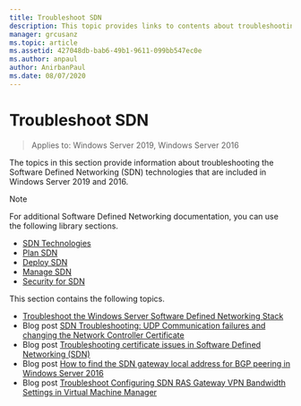 ```yaml
---
title: Troubleshoot SDN
description: This topic provides links to contents about troubleshooting Software Defined Networking in Windows Server 2019 and 2016.
manager: grcusanz
ms.topic: article
ms.assetid: 427048db-bab6-49b1-9611-099bb547ec0e
ms.author: anpaul
author: AnirbanPaul
ms.date: 08/07/2020
---
```

# Troubleshoot SDN

>Applies to: Windows Server 2019, Windows Server 2016

The topics in this section provide information about troubleshooting the Software Defined Networking (SDN) technologies that are included in Windows Server 2019 and 2016.

> [!NOTE]
> For additional Software Defined Networking documentation, you can use the following library sections.
>
> - [SDN Technologies](../technologies/Software-Defined-Networking-Technologies.md)
> - [Plan SDN](/windows-server/networking/sdn/plan/Deploy-a-Software-Defined-Network-Infrastructure)
> - [Deploy SDN](../deploy/deploy-a-software-defined-network-infrastructure.md)
> - [Manage SDN](../manage/manage-sdn.md)
> - [Security for SDN](../security/sdn-security-top.md)

This section contains the following topics.

- [Troubleshoot the Windows Server Software Defined Networking Stack](./troubleshoot-windows-server-software-defined-networking-stack.md)
- Blog post [SDN Troubleshooting: UDP Communication failures and changing the Network Controller Certificate](https://techcommunity.microsoft.com/t5/Networking-Blog/SDN-Troubleshooting-UDP-Communication-failures-and-changing-the/ba-p/339694)
- Blog post [Troubleshooting certificate issues in Software Defined Networking (SDN) ](https://techcommunity.microsoft.com/t5/Networking-Blog/Troubleshooting-certificate-issues-in-Software-Defined/ba-p/339671)
- Blog post [How to find the SDN gateway local address for BGP peering in Windows Server 2016 ](https://techcommunity.microsoft.com/t5/Networking-Blog/How-to-find-the-SDN-gateway-local-address-for-BGP-peering-in/ba-p/339663)
- Blog post [Troubleshoot Configuring SDN RAS Gateway VPN Bandwidth Settings in Virtual Machine Manager ](https://techcommunity.microsoft.com/t5/Networking-Blog/Troubleshoot-Configuring-SDN-RAS-Gateway-VPN-Bandwidth-Settings/ba-p/339661)
